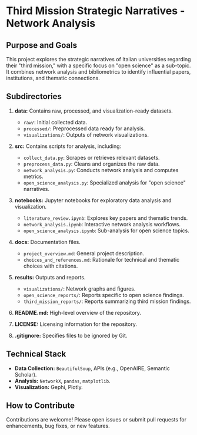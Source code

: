 # Third Mission Strategic Narratives - Network Analysis

## Purpose and Goals
This project explores the strategic narratives of Italian universities regarding their "third mission," with a specific focus on "open science" as a sub-topic. It combines network analysis and bibliometrics to identify influential papers, institutions, and thematic connections. 

## Subdirectories

1. **data:** Contains raw, processed, and visualization-ready datasets.
   - `raw/`: Initial collected data.
   - `processed/`: Preprocessed data ready for analysis.
   - `visualizations/`: Outputs of network visualizations.

2. **src:** Contains scripts for analysis, including:
   - `collect_data.py`: Scrapes or retrieves relevant datasets.
   - `preprocess_data.py`: Cleans and organizes the raw data.
   - `network_analysis.py`: Conducts network analysis and computes metrics.
   - `open_science_analysis.py`: Specialized analysis for "open science" narratives.

3. **notebooks:** Jupyter notebooks for exploratory data analysis and visualization.
   - `literature_review.ipynb`: Explores key papers and thematic trends.
   - `network_analysis.ipynb`: Interactive network analysis workflows.
   - `open_science_analysis.ipynb`: Sub-analysis for open science topics.

4. **docs:** Documentation files.
   - `project_overview.md`: General project description.
   - `choices_and_references.md`: Rationale for technical and thematic choices with citations.

5. **results:** Outputs and reports.
   - `visualizations/`: Network graphs and figures.
   - `open_science_reports/`: Reports specific to open science findings.
   - `third_mission_reports/`: Reports summarizing third mission findings.

6. **README.md:** High-level overview of the repository.

7. **LICENSE:** Licensing information for the repository.

8. **.gitignore:** Specifies files to be ignored by Git.

## Technical Stack
- **Data Collection:** `BeautifulSoup`, APIs (e.g., OpenAIRE, Semantic Scholar).
- **Analysis:** `NetworkX`, `pandas`, `matplotlib`.
- **Visualization:** Gephi, Plotly.

## How to Contribute
Contributions are welcome! Please open issues or submit pull requests for enhancements, bug fixes, or new features.

